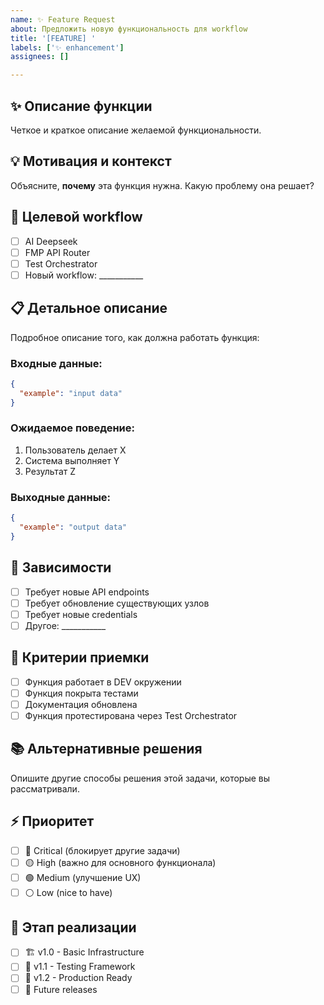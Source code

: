 ```yaml
---
name: ✨ Feature Request
about: Предложить новую функциональность для workflow
title: '[FEATURE] '
labels: ['✨ enhancement']
assignees: []

---
```


## ✨ Описание функции
Четкое и краткое описание желаемой функциональности.

## 💡 Мотивация и контекст
Объясните, **почему** эта функция нужна. Какую проблему она решает?

## 🎯 Целевой workflow
- [ ] AI Deepseek
- [ ] FMP API Router
- [ ] Test Orchestrator  
- [ ] Новый workflow: ___________

## 📋 Детальное описание
Подробное описание того, как должна работать функция:

### Входные данные:
```json
{
  "example": "input data"
}
```

### Ожидаемое поведение:
1. Пользователь делает X
2. Система выполняет Y  
3. Результат Z

### Выходные данные:
```json
{
  "example": "output data"
}
```

## 🔗 Зависимости
- [ ] Требует новые API endpoints
- [ ] Требует обновление существующих узлов
- [ ] Требует новые credentials
- [ ] Другое: ___________

## 🧪 Критерии приемки
- [ ] Функция работает в DEV окружении
- [ ] Функция покрыта тестами
- [ ] Документация обновлена
- [ ] Функция протестирована через Test Orchestrator

## 📚 Альтернативные решения
Опишите другие способы решения этой задачи, которые вы рассматривали.

## ⚡ Приоритет
- [ ] 🔴 Critical (блокирует другие задачи)
- [ ] 🟡 High (важно для основного функционала)
- [ ] 🟢 Medium (улучшение UX)
- [ ] ⚪ Low (nice to have)

## 🔄 Этап реализации  
- [ ] 🏗️ v1.0 - Basic Infrastructure
- [ ] 🧪 v1.1 - Testing Framework
- [ ] 🚀 v1.2 - Production Ready
- [ ] 🔮 Future releases